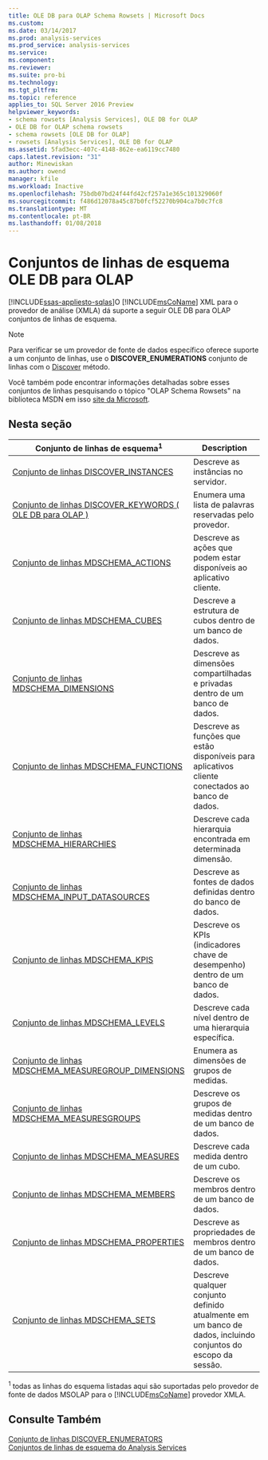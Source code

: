 ```yaml
---
title: OLE DB para OLAP Schema Rowsets | Microsoft Docs
ms.custom: 
ms.date: 03/14/2017
ms.prod: analysis-services
ms.prod_service: analysis-services
ms.service: 
ms.component: 
ms.reviewer: 
ms.suite: pro-bi
ms.technology: 
ms.tgt_pltfrm: 
ms.topic: reference
applies_to: SQL Server 2016 Preview
helpviewer_keywords:
- schema rowsets [Analysis Services], OLE DB for OLAP
- OLE DB for OLAP schema rowsets
- schema rowsets [OLE DB for OLAP]
- rowsets [Analysis Services], OLE DB for OLAP
ms.assetid: 5fad3ecc-407c-4148-862e-ea6119cc7480
caps.latest.revision: "31"
author: Minewiskan
ms.author: owend
manager: kfile
ms.workload: Inactive
ms.openlocfilehash: 75bdb07bd24f44fd42cf257a1e365c101329060f
ms.sourcegitcommit: f486d12078a45c87b0fcf52270b904ca7b0c7fc8
ms.translationtype: MT
ms.contentlocale: pt-BR
ms.lasthandoff: 01/08/2018
---
```

# <a name="ole-db-for-olap-schema-rowsets"></a>Conjuntos de linhas de esquema OLE DB para OLAP
[!INCLUDE[ssas-appliesto-sqlas](../../../includes/ssas-appliesto-sqlas.md)]O [!INCLUDE[msCoName](../../../includes/msconame-md.md)] XML para o provedor de análise (XMLA) dá suporte a seguir OLE DB para OLAP conjuntos de linhas de esquema.  
  
> [!NOTE]  
>  Para verificar se um provedor de fonte de dados específico oferece suporte a um conjunto de linhas, use o **DISCOVER_ENUMERATIONS** conjunto de linhas com o [Discover](../../../analysis-services/xmla/xml-elements-methods-discover.md) método.  
  
 Você também pode encontrar informações detalhadas sobre esses conjuntos de linhas pesquisando o tópico "OLAP Schema Rowsets" na biblioteca MSDN em isso [site da Microsoft](http://go.microsoft.com/fwlink/?LinkId=15426).  
  
## <a name="in-this-section"></a>Nesta seção  
  
|Conjunto de linhas de esquema<sup>1</sup>|Description|  
|-------------------------------|-----------------|  
|[Conjunto de linhas DISCOVER_INSTANCES](../../../analysis-services/schema-rowsets/ole-db-olap/discover-instances-rowset.md)|Descreve as instâncias no servidor.|  
|[Conjunto de linhas DISCOVER_KEYWORDS &#40; OLE DB para OLAP &#41;](../../../analysis-services/schema-rowsets/ole-db-olap/discover-keywords-rowset-ole-db-for-olap.md)|Enumera uma lista de palavras reservadas pelo provedor.|  
|[Conjunto de linhas MDSCHEMA_ACTIONS](../../../analysis-services/schema-rowsets/ole-db-olap/mdschema-actions-rowset.md)|Descreve as ações que podem estar disponíveis ao aplicativo cliente.|  
|[Conjunto de linhas MDSCHEMA_CUBES](../../../analysis-services/schema-rowsets/ole-db-olap/mdschema-cubes-rowset.md)|Descreve a estrutura de cubos dentro de um banco de dados.|  
|[Conjunto de linhas MDSCHEMA_DIMENSIONS](../../../analysis-services/schema-rowsets/ole-db-olap/mdschema-dimensions-rowset.md)|Descreve as dimensões compartilhadas e privadas dentro de um banco de dados.|  
|[Conjunto de linhas MDSCHEMA_FUNCTIONS](../../../analysis-services/schema-rowsets/ole-db-olap/mdschema-functions-rowset.md)|Descreve as funções que estão disponíveis para aplicativos cliente conectados ao banco de dados.|  
|[Conjunto de linhas MDSCHEMA_HIERARCHIES](../../../analysis-services/schema-rowsets/ole-db-olap/mdschema-hierarchies-rowset.md)|Descreve cada hierarquia encontrada em determinada dimensão.|  
|[Conjunto de linhas MDSCHEMA_INPUT_DATASOURCES](../../../analysis-services/schema-rowsets/ole-db-olap/mdschema-input-datasources-rowset.md)|Descreve as fontes de dados definidas dentro do banco de dados.|  
|[Conjunto de linhas MDSCHEMA_KPIS](../../../analysis-services/schema-rowsets/ole-db-olap/mdschema-kpis-rowset.md)|Descreve os KPIs (indicadores chave de desempenho) dentro de um banco de dados.|  
|[Conjunto de linhas MDSCHEMA_LEVELS](../../../analysis-services/schema-rowsets/ole-db-olap/mdschema-levels-rowset.md)|Descreve cada nível dentro de uma hierarquia específica.|  
|[Conjunto de linhas MDSCHEMA_MEASUREGROUP_DIMENSIONS](../../../analysis-services/schema-rowsets/ole-db-olap/mdschema-measuregroup-dimensions-rowset.md)|Enumera as dimensões de grupos de medidas.|  
|[Conjunto de linhas MDSCHEMA_MEASURESGROUPS](../../../analysis-services/schema-rowsets/ole-db-olap/mdschema-measuregroups-rowset.md)|Descreve os grupos de medidas dentro de um banco de dados.|  
|[Conjunto de linhas MDSCHEMA_MEASURES](../../../analysis-services/schema-rowsets/ole-db-olap/mdschema-measures-rowset.md)|Descreve cada medida dentro de um cubo.|  
|[Conjunto de linhas MDSCHEMA_MEMBERS](../../../analysis-services/schema-rowsets/ole-db-olap/mdschema-members-rowset.md)|Descreve os membros dentro de um banco de dados.|  
|[Conjunto de linhas MDSCHEMA_PROPERTIES](../../../analysis-services/schema-rowsets/ole-db-olap/mdschema-properties-rowset.md)|Descreve as propriedades de membros dentro de um banco de dados.|  
|[Conjunto de linhas MDSCHEMA_SETS](../../../analysis-services/schema-rowsets/ole-db-olap/mdschema-sets-rowset.md)|Descreve qualquer conjunto definido atualmente em um banco de dados, incluindo conjuntos do escopo da sessão.|  
  
 <sup>1</sup> todas as linhas do esquema listadas aqui são suportadas pelo provedor de fonte de dados MSOLAP para o [!INCLUDE[msCoName](../../../includes/msconame-md.md)] provedor XMLA.  
  
## <a name="see-also"></a>Consulte Também  
 [Conjunto de linhas DISCOVER_ENUMERATORS](../../../analysis-services/schema-rowsets/xml/discover-enumerators-rowset.md)   
 [Conjuntos de linhas de esquema do Analysis Services](../../../analysis-services/schema-rowsets/analysis-services-schema-rowsets.md)  
  
  
